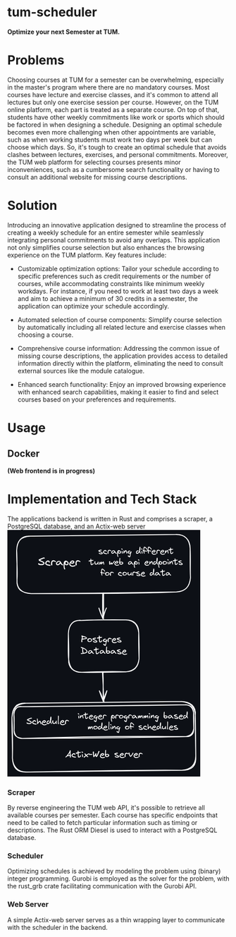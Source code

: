# tum-scheduler
**Optimize your next Semester at TUM.**

# Problems
Choosing courses at TUM for a semester can be overwhelming, especially in the master's program where there are no mandatory courses. 
Most courses have lecture and exercise classes, and it's common to attend all lectures but only one exercise session per course. 
However, on the TUM online platform, each part is treated as a separate course. On top of that, students have other weekly commitments like work or sports which should be factored in when designing a schedule. 
Designing an optimal schedule becomes even more challenging when other appointments are variable, such as when working students must work two days per week but can choose which days.
So, it's tough to create an optimal schedule that avoids clashes between lectures, exercises, and personal commitments.
Moreover, the TUM web platform for selecting courses presents minor inconveniences, such as a cumbersome search functionality or having to consult an additional website for missing course descriptions.

# Solution
Introducing an innovative application designed to streamline the process of creating a weekly schedule for an entire semester while seamlessly integrating personal commitments to avoid any overlaps. This application not only simplifies course selection but also enhances the browsing experience on the TUM platform.
Key features include: 

- Customizable optimization options: Tailor your schedule according to specific preferences such as credit requirements or the number of courses, while accommodating constraints like minimum weekly workdays. For instance, if you need to work at least two days a week and aim to achieve a minimum of 30 credits in a semester, the application can optimize your schedule accordingly.

- Automated selection of course components: Simplify course selection by automatically including all related lecture and exercise classes when choosing a course.

- Comprehensive course information: Addressing the common issue of missing course descriptions, the application provides access to detailed information directly within the platform, eliminating the need to consult external sources like the module catalogue.

- Enhanced search functionality: Enjoy an improved browsing experience with enhanced search capabilities, making it easier to find and select courses based on your preferences and requirements.

# Usage
## Docker

**__(Web frontend is in progress)__**

# Implementation and Tech Stack
The applications backend is written in Rust and comprises a scraper, a PostgreSQL database, and an Actix-web server
![alt text](https://github.com/FjodorGit/tum-scheduler/blob/main/resources/tum-scheduler-arch.png "Rough outline of the applications architecture")

### Scraper
By reverse engineering the TUM web API, it's possible to retrieve all available courses per semester. 
Each course has specific endpoints that need to be called to fetch particular information such as timing or descriptions. 
The Rust ORM Diesel is used to interact with a PostgreSQL database.

### Scheduler
Optimizing schedules is achieved by modeling the problem using (binary) integer programming. 
Gurobi is employed as the solver for the problem, with the rust_grb crate facilitating communication with the Gurobi API.

### Web Server
A simple Actix-web server serves as a thin wrapping layer to communicate with the scheduler in the backend.

